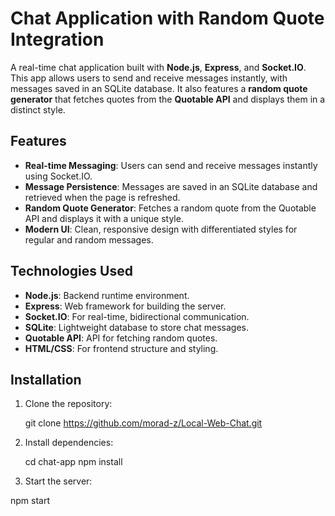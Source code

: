 # Chat Application with Random Quote Integration

A real-time chat application built with **Node.js**, **Express**, and **Socket.IO**. This app allows users to send and receive messages instantly, with messages saved in an SQLite database. It also features a **random quote generator** that fetches quotes from the **Quotable API** and displays them in a distinct style.

## Features

- **Real-time Messaging**: Users can send and receive messages instantly using Socket.IO.
- **Message Persistence**: Messages are saved in an SQLite database and retrieved when the page is refreshed.
- **Random Quote Generator**: Fetches a random quote from the Quotable API and displays it with a unique style.
- **Modern UI**: Clean, responsive design with differentiated styles for regular and random messages.

## Technologies Used

- **Node.js**: Backend runtime environment.
- **Express**: Web framework for building the server.
- **Socket.IO**: For real-time, bidirectional communication.
- **SQLite**: Lightweight database to store chat messages.
- **Quotable API**: API for fetching random quotes.
- **HTML/CSS**: For frontend structure and styling.

## Installation

1. Clone the repository:

   git clone https://github.com/morad-z/Local-Web-Chat.git
   
2. Install dependencies:

   cd chat-app
   npm install

4. Start the server:
   
  npm start

